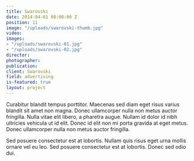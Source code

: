 ```yaml
---
title: Swarovski
date: 2014-04-01 00:00:00 Z
position: 11
image: "/uploads/swarovski-thumb.jpg"
video: 
images:
- "/uploads/swarovski-01.jpg"
- "/uploads/swarovski-02.jpg"
director: 
photographer:
publication:
client: Swarovski
field: advertising
is-featured: true
layout: project
---
```


Curabitur blandit tempus porttitor. Maecenas sed diam eget risus varius blandit sit amet non magna. Donec ullamcorper nulla non metus auctor fringilla. Nulla vitae elit libero, a pharetra augue. Nullam id dolor id nibh ultricies vehicula ut id elit. Donec id elit non mi porta gravida at eget metus. Donec ullamcorper nulla non metus auctor fringilla.

Sed posuere consectetur est at lobortis. Nullam quis risus eget urna mollis ornare vel eu leo. Sed posuere consectetur est at lobortis. Donec sed odio dui.